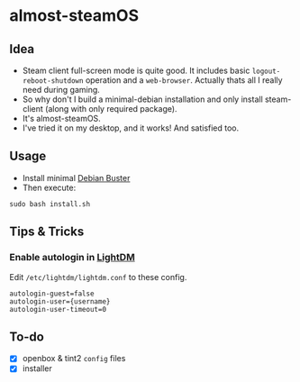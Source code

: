 # almost-steamOS

## Idea
- Steam client full-screen mode is quite good. It includes basic `logout-reboot-shutdown` operation and a `web-browser`. Actually thats all I really need during gaming.
- So why don't I build a minimal-debian installation and only install steam-client (along with only required package).
- It's almost-steamOS.
- I've tried it on my desktop, and it works! And satisfied too.

## Usage
- Install minimal [Debian Buster](https://www.debian.org/distrib/)
- Then execute:
```
sudo bash install.sh
```
## Tips & Tricks
### Enable autologin in [LightDM](https://packages.debian.org/buster/lightdm)
Edit `/etc/lightdm/lightdm.conf` to these config.
```
autologin-guest=false
autologin-user={username}
autologin-user-timeout=0
```

## To-do
- [x] openbox & tint2 `config` files
- [x] installer
